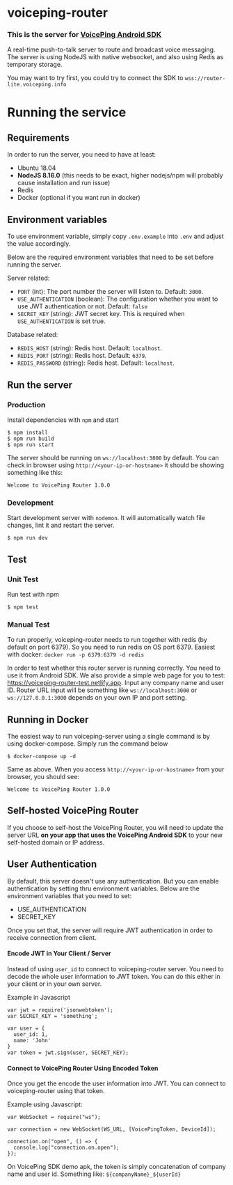 voiceping-router
================

### This is the server for [VoicePing Android SDK](https://github.com/SmartWalkieOrg/VoicePingAndroidSDK)

A real-time push-to-talk server to route and broadcast voice messaging. The server is using NodeJS with native websocket, and also using Redis as temporary storage.

You may want to try first, you could try to connect the SDK to `wss://router-lite.voiceping.info`

# Running the service

## Requirements
In order to run the server, you need to have at least:
* Ubuntu 18.04
* **NodeJS 8.16.0** (this needs to be exact, higher nodejs/npm will probably cause installation and run issue)
* Redis
* Docker (optional if you want run in docker)

## Environment variables
To use environment variable, simply copy `.env.example` into `.env` and adjust the value accordingly.

Below are the required environment variables that need to be set before running the server.

Server related:

* `PORT` (int): The port number the server will listen to. Default: `3000`.
* `USE_AUTHENTICATION` (boolean): The configuration whether you want to use JWT authentication or not. Default: `false`
* `SECRET_KEY` (string): JWT secret key. This is required when `USE_AUTHENTICATION` is set true.

Database related:

* `REDIS_HOST` (string): Redis host. Default: `localhost`.
* `REDIS_PORT` (string): Redis host. Default: `6379`.
* `REDIS_PASSWORD` (string): Redis host. Default: `localhost`.

## Run the server ##

### Production

Install dependencies with `npm` and start

    $ npm install
    $ npm run build
    $ npm run start

The server should be running on `ws://localhost:3000` by default. You can check in browser using `http://<your-ip-or-hostname>` it should be showing something like this:
```
Welcome to VoicePing Router 1.0.0
```

### Development
Start development server with `nodemon`. It will automatically watch file changes, lint it and restart the server.

    $ npm run dev



## Test ##

### Unit Test

Run test with npm

    $ npm test

### Manual Test
To run properly, voiceping-router needs to run together with redis (by default on port 6379). So you need to run redis on OS port 6379. Easiest with docker: `docker run -p 6379:6379 -d redis`

In order to test whether this router server is running correctly. You need to use it from Android SDK. We also provide a simple web page for you to test: https://voiceping-router-test.netlify.app. Input any company name and user ID. Router URL input will be something like `ws://localhost:3000` or `ws://127.0.0.1:3000` depends on your own IP and port setting.

## Running in Docker

The easiest way to run voiceping-server using a single command is by using docker-compose. Simply run the command below

    $ docker-compose up -d

Same as above. When you access `http://<your-ip-or-hostname>` from your browser, you should see:

```
Welcome to VoicePing Router 1.0.0
```

## Self-hosted VoicePing Router

If you choose to self-host the VoicePing Router, you will need to update the server URL **on your app that uses the VoicePing Android SDK** to your new self-hosted domain or IP address. 

## User Authentication

By default, this server doesn't use any authentication. But you can enable authentication by setting thru environment variables. Below are the environment variables that you need to set:
- USE_AUTHENTICATION
- SECRET_KEY

Once you set that, the server will require JWT authentication in order to receive connection from client.

#### Encode JWT in Your Client / Server
Instead of using `user_id` to connect to voiceping-router server. You need to decode the whole user information to JWT token. You can do this either in your client or in your own server.

Example in Javascript
```
var jwt = require('jsonwebtoken');
var SECRET_KEY = 'something';

var user = {
  user_id: 1,
  name: 'John'
}
var token = jwt.sign(user, SECRET_KEY);
```

#### Connect to VoicePing Router Using Encoded Token
Once you get the encode the user information into JWT. You can connect to voiceping-router using that token.

Example using Javascript:
```
var WebSocket = require("ws");

var connection = new WebSocket(WS_URL, [VoicePingToken, DeviceId]);

connection.on("open", () => {
  console.log("connection.on.open");
});
```

On VoicePing SDK demo apk, the token is simply concatenation of company name and user id. Something like: `${companyName}_${userId}`
